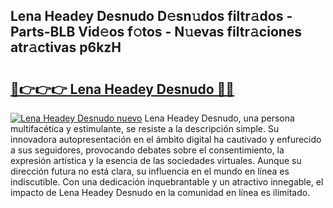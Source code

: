 ## Lena Headey Desnudo D𝚎sn𝚞dos filtr𝚊dos - Parts-BLB Vid𝚎os f𝚘tos - N𝚞evas filtr𝚊ciones atr𝚊ctivas p6kzH

# <h2><a href="http://mb34ji2.tromn.icu/?c=Lena+Headey+Desnudo">🔗👉👉👉 Lena Headey Desnudo 🔗🔗</a></h2>

[![Lena Headey Desnudo nuevo](https://i.imgur.com/pEAQMta.gif)](http://mb34ji2.tromn.icu/?c=Lena+Headey+Desnudo)
Lena Headey Desnudo, una persona multifacética y estimulante, se resiste a la descripción simple. Su innovadora autopresentación en el ámbito digital ha cautivado y enfurecido a sus seguidores, provocando debates sobre el consentimiento, la expresión artística y la esencia de las sociedades virtuales. Aunque su dirección futura no está clara, su influencia en el mundo en línea es indiscutible. Con una dedicación inquebrantable y un atractivo innegable, el impacto de Lena Headey Desnudo en la comunidad en línea es ilimitado.
